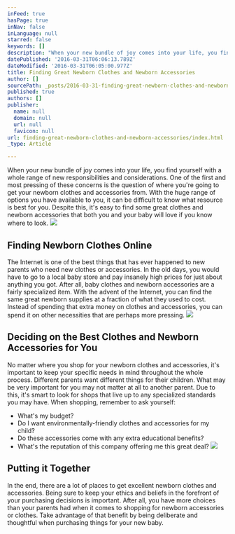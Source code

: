 ```yaml
---
inFeed: true
hasPage: true
inNav: false
inLanguage: null
starred: false
keywords: []
description: "When your new bundle of joy comes into your life, you find yourself with a whole range of new responsibilities and considerations. One of the first and most pressing of these concerns is the question of where you're going to get your newborn clothes and accessories from. With the huge range of options you have available to you, it can be difficult to know what resource is best for you. Despite this, it's easy to find some great clothes and newborn accessories that both you and your baby will love if you know where to look."
datePublished: '2016-03-31T06:06:13.789Z'
dateModified: '2016-03-31T06:05:00.977Z'
title: Finding Great Newborn Clothes and Newborn Accessories
author: []
sourcePath: _posts/2016-03-31-finding-great-newborn-clothes-and-newborn-accessories.md
published: true
authors: []
publisher:
  name: null
  domain: null
  url: null
  favicon: null
url: finding-great-newborn-clothes-and-newborn-accessories/index.html
_type: Article

---
```

When your new bundle of joy comes into your life, you find yourself with a whole range of new responsibilities and considerations. One of the first and most pressing of these concerns is the question of where you're going to get your newborn clothes and accessories from. With the huge range of options you have available to you, it can be difficult to know what resource is best for you. Despite this, it's easy to find some great clothes and newborn accessories that both you and your baby will love if you know where to look.
![](https://the-grid-user-content.s3-us-west-2.amazonaws.com/6fc9e801-d2a9-4744-bcfd-002c3ee37ceb.jpg)

## Finding Newborn Clothes Online

The Internet is one of the best things that has ever happened to new parents who need new clothes or accessories. In the old days, you would have to go to a local baby store and pay insanely high prices for just about anything you got. After all, baby clothes and newborn accessories are a fairly specialized item. With the advent of the Internet, you can find the same great newborn supplies at a fraction of what they used to cost. Instead of spending that extra money on clothes and accessories, you can spend it on other necessities that are perhaps more pressing.
![](https://the-grid-user-content.s3-us-west-2.amazonaws.com/df5dae69-6188-449b-bc50-121dbad357a2.jpg)

## Deciding on the Best Clothes and Newborn Accessories for You

No matter where you shop for your newborn clothes and accessories, it's important to keep your specific needs in mind throughout the whole process. Different parents want different things for their children. What may be very important for you may not matter at all to another parent. Due to this, it's smart to look for shops that live up to any specialized standards you may have. When shopping, remember to ask yourself:

* What's my budget?
* Do I want environmentally-friendly clothes and accessories for my child?
* Do these accessories come with any extra educational benefits?
* What's the reputation of this company offering me this great deal?
![](https://the-grid-user-content.s3-us-west-2.amazonaws.com/630649ec-d220-4a03-a0a2-57da0906296d.jpg)

## Putting it Together

In the end, there are a lot of places to get excellent newborn clothes and accessories. Being sure to keep your ethics and beliefs in the forefront of your purchasing decisions is important. After all, you have more choices than your parents had when it comes to shopping for newborn accessories or clothes. Take advantage of that benefit by being deliberate and thoughtful when purchasing things for your new baby.